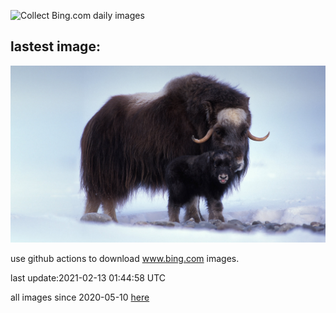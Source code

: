 ![Collect Bing.com daily images](https://github.com/counter2015/bing-daily-images/workflows/Collect%20Bing.com%20daily%20images/badge.svg)
## lastest image:
![](images/YearoftheOx.jpg)

use github actions to download www.bing.com images.

last update:2021-02-13 01:44:58 UTC

all images since 2020-05-10 [here](https://github.com/counter2015/bing-daily-images/tree/master/images) 
